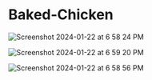 # Baked-Chicken
![Screenshot 2024-01-22 at 6 58 24 PM](https://github.com/cheung0/Baked-Chicken/assets/56772737/004bc77c-541f-4390-b924-59f40f145c23)

![Screenshot 2024-01-22 at 6 59 20 PM](https://github.com/cheung0/Baked-Chicken/assets/56772737/dd37d2d4-2960-4042-a6e8-e611eb44efbe)

![Screenshot 2024-01-22 at 6 58 56 PM](https://github.com/cheung0/Baked-Chicken/assets/56772737/872c0536-f9dc-4546-bd19-5fc41b18993c)
